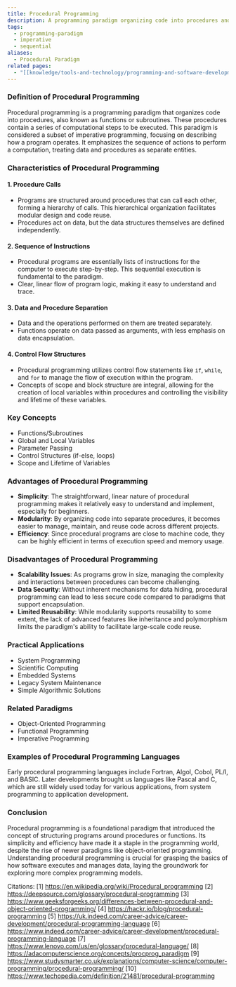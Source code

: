 ```yaml
---
title: Procedural Programming
description: A programming paradigm organizing code into procedures and sequential instructions
tags:
  - programming-paradigm
  - imperative
  - sequential
aliases:
  - Procedural Paradigm
related pages:
  - "[[knowledge/tools-and-technology/programming-and-software-development/development-patterns/index|Development Patterns]]"
---
```


### Definition of Procedural Programming

Procedural programming is a programming paradigm that organizes code into procedures, also known as functions or subroutines. These procedures contain a series of computational steps to be executed. This paradigm is considered a subset of imperative programming, focusing on describing how a program operates. It emphasizes the sequence of actions to perform a computation, treating data and procedures as separate entities.

### Characteristics of Procedural Programming

#### 1. Procedure Calls
- Programs are structured around procedures that can call each other, forming a hierarchy of calls. This hierarchical organization facilitates modular design and code reuse.
- Procedures act on data, but the data structures themselves are defined independently.

#### 2. Sequence of Instructions
- Procedural programs are essentially lists of instructions for the computer to execute step-by-step. This sequential execution is fundamental to the paradigm.
- Clear, linear flow of program logic, making it easy to understand and trace.

#### 3. Data and Procedure Separation
- Data and the operations performed on them are treated separately. 
- Functions operate on data passed as arguments, with less emphasis on data encapsulation.

#### 4. Control Flow Structures
- Procedural programming utilizes control flow statements like `if`, `while`, and `for` to manage the flow of execution within the program.
- Concepts of scope and block structure are integral, allowing for the creation of local variables within procedures and controlling the visibility and lifetime of these variables.

### Key Concepts

- Functions/Subroutines
- Global and Local Variables
- Parameter Passing
- Control Structures (if-else, loops)
- Scope and Lifetime of Variables

### Advantages of Procedural Programming

- **Simplicity**: The straightforward, linear nature of procedural programming makes it relatively easy to understand and implement, especially for beginners.
- **Modularity**: By organizing code into separate procedures, it becomes easier to manage, maintain, and reuse code across different projects.
- **Efficiency**: Since procedural programs are close to machine code, they can be highly efficient in terms of execution speed and memory usage.

### Disadvantages of Procedural Programming

- **Scalability Issues**: As programs grow in size, managing the complexity and interactions between procedures can become challenging.
- **Data Security**: Without inherent mechanisms for data hiding, procedural programming can lead to less secure code compared to paradigms that support encapsulation.
- **Limited Reusability**: While modularity supports reusability to some extent, the lack of advanced features like inheritance and polymorphism limits the paradigm's ability to facilitate large-scale code reuse.

### Practical Applications

- System Programming
- Scientific Computing
- Embedded Systems
- Legacy System Maintenance
- Simple Algorithmic Solutions

### Related Paradigms

- Object-Oriented Programming
- Functional Programming
- Imperative Programming

### Examples of Procedural Programming Languages

Early procedural programming languages include Fortran, Algol, Cobol, PL/I, and BASIC. Later developments brought us languages like Pascal and C, which are still widely used today for various applications, from system programming to application development.

### Conclusion

Procedural programming is a foundational paradigm that introduced the concept of structuring programs around procedures or functions. Its simplicity and efficiency have made it a staple in the programming world, despite the rise of newer paradigms like object-oriented programming. Understanding procedural programming is crucial for grasping the basics of how software executes and manages data, laying the groundwork for exploring more complex programming models.

Citations:
[1] https://en.wikipedia.org/wiki/Procedural_programming
[2] https://deepsource.com/glossary/procedural-programming
[3] https://www.geeksforgeeks.org/differences-between-procedural-and-object-oriented-programming/
[4] https://hackr.io/blog/procedural-programming
[5] https://uk.indeed.com/career-advice/career-development/procedural-programming-language
[6] https://www.indeed.com/career-advice/career-development/procedural-programming-language
[7] https://www.lenovo.com/us/en/glossary/procedural-language/
[8] https://adacomputerscience.org/concepts/procprog_paradigm
[9] https://www.studysmarter.co.uk/explanations/computer-science/computer-programming/procedural-programming/
[10] https://www.techopedia.com/definition/21481/procedural-programming
